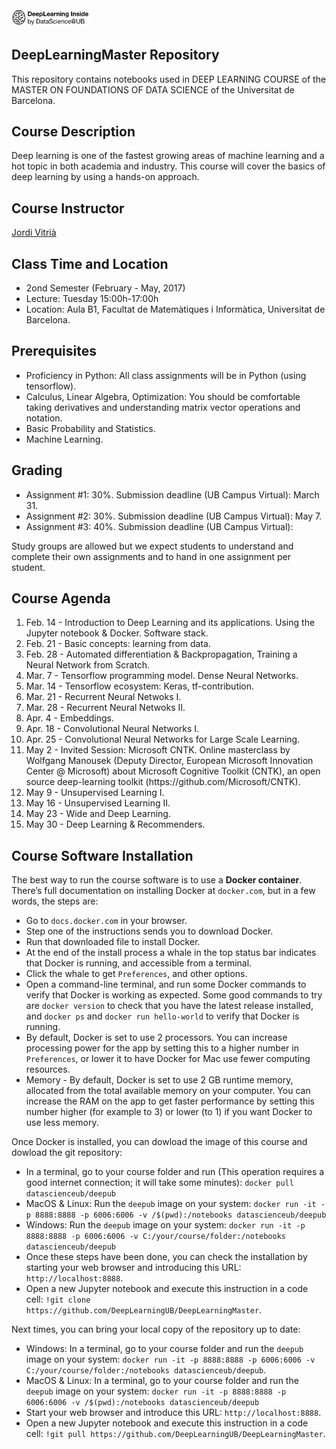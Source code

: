 <div align="left">
        <img width="25%" src="deeplearninginside.png" alt="About screen" title="About screen"</img>
</div>

## DeepLearningMaster Repository

This repository contains notebooks used in DEEP LEARNING COURSE of the MASTER ON FOUNDATIONS OF DATA SCIENCE of the Universitat de Barcelona.

## Course Description

Deep learning is one of the fastest growing areas of machine learning and a hot topic in both academia and industry. This course will cover the basics of deep learning by using a hands-on approach.

## Course Instructor

[Jordi Vitrià](http://www.ub.edu/cvub/jordivitria/)

## Class Time and Location

+ 2ond Semester (February - May, 2017)
+ Lecture: Tuesday 15:00h-17:00h
+ Location: Aula B1, Facultat de Matemàtiques i Informàtica, Universitat de Barcelona.

## Prerequisites

+ Proficiency in Python: All class assignments will be in Python (using tensorflow). 
+ Calculus, Linear Algebra, Optimization: You should be comfortable taking derivatives and understanding matrix vector operations and notation.
+ Basic Probability and Statistics.
+ Machine Learning.

## Grading

+ Assignment #1: 30%. Submission deadline (UB Campus Virtual): March 31.  
+ Assignment #2: 30%. Submission deadline (UB Campus Virtual): May 7.
+ Assignment #3: 40%. Submission deadline (UB Campus Virtual): 

Study groups are allowed but we expect students to understand and complete their own assignments and to hand in one assignment per student.

## Course Agenda
<ol type="1">
<li>  Feb. 14 - Introduction to Deep Learning and its applications. Using the Jupyter notebook & Docker. Software stack. 
<li>  Feb. 21 - Basic concepts: learning from data.
<li>  Feb. 28 - Automated differentiation & Backpropagation, Training a Neural Network from Scratch.                     
<li>  Mar. 7 - Tensorflow programming model. Dense Neural Networks.                                                     
<li>  Mar. 14  - Tensorflow ecosystem: Keras, tf-contribution.                                                            
<li>  Mar. 21 - Recurrent Neural Netwoks I.                                                                              
<li>  Mar. 28 - Recurrent Neural Netwoks II.                                                                             
<li>  Apr. 4 - Embeddings.                                                                                              
<li>  Apr. 18  - Convolutional Neural Networks I.                                                                         
<li>  Apr. 25 - Convolutional Neural Networks for Large Scale Learning.                                                  
<li>  May 2 - Invited Session: Microsoft CNTK. Online masterclass by Wolfgang Manousek (Deputy Director, European Microsoft Innovation Center @ Microsoft) about Microsoft Cognitive Toolkit (CNTK), an open source deep-learning toolkit (https://github.com/Microsoft/CNTK).
<li>  May 9 - Unsupervised Learning I.                                                                                 
<li>  May 16 - Unsupervised Learning II.                                                                                
<li>  May 23 - Wide and Deep Learning.                                                                                  
<li>  May 30 - Deep Learning & Recommenders.                                                                                     
</ol>



## Course Software Installation

The best way to run the course software is to use a **Docker container**. There’s full documentation on installing Docker at ``docker.com``, but in a few words, the steps are:

+ Go to ``docs.docker.com`` in your browser.
+ Step one of the instructions sends you to download Docker.
+ Run that downloaded file to install Docker.
+ At the end of the install process a whale in the top status bar indicates that Docker is running, and accessible from a terminal.
+ Click the whale to get ``Preferences``, and other options.
+ Open a command-line terminal, and run some Docker commands to verify that Docker is working as expected.
Some good commands to try are ``docker version`` to check that you have the latest release installed, and ``docker ps`` and ``docker run hello-world`` to verify that Docker is running. 
+ By default, Docker is set to use 2 processors. You can increase processing power for the app by setting this to a higher number in ``Preferences``, or lower it to have Docker for Mac use fewer computing resources.
+ Memory - By default, Docker is set to use 2 GB runtime memory, allocated from the total available memory on your computer. You can increase the RAM on the app to get faster performance by setting this number higher (for example to 3) or lower (to 1) if you want Docker to use less memory.

Once Docker is installed, you can dowload the image of this course and dowload the git repository:

+ In a terminal, go to your course folder and run (This operation requires a good internet connection; it will take some minutes):  ``docker pull datascienceub/deepub``    
+ MacOS & Linux: Run the ``deepub`` image on your system: ``docker run -it -p 8888:8888 -p 6006:6006 -v /$(pwd):/notebooks datascienceub/deepub``
+ Windows: Run the ``deepub`` image on your system: ``docker run -it -p 8888:8888 -p 6006:6006 -v C:/your/course/folder:/notebooks datascienceub/deepub``
+ Once these steps have been done, you can check the installation by starting your web browser and introducing this  URL: ``http://localhost:8888``.
+ Open a new Jupyter notebook and execute this instruction in a code cell: ``!git clone https://github.com/DeepLearningUB/DeepLearningMaster``.

Next times, you can bring your local copy of the repository up to date:

+ Windows: In a terminal, go to your course folder and run the ``deepub`` image on your system: ``docker run -it -p 8888:8888 -p 6006:6006 -v C:/your/course/folder:/notebooks datascienceub/deepub``.
+ MacOS & Linux: In a terminal, go to your course folder and run the ``deepub`` image on your system: ``docker run -it -p 8888:8888 -p 6006:6006 -v /$(pwd):/notebooks datascienceub/deepub``
+ Start your web browser and introduce this  URL: ``http://localhost:8888``.
+ Open a new Jupyter notebook and execute this instruction in a code cell: ``!git pull https://github.com/DeepLearningUB/DeepLearningMaster``.


